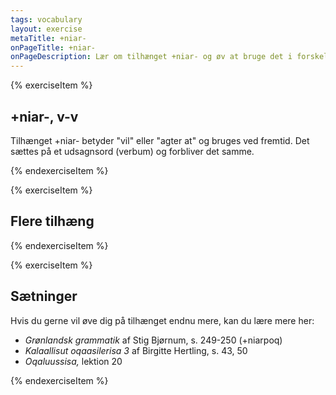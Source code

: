 ```yaml
---
tags: vocabulary
layout: exercise
metaTitle: +niar-
onPageTitle: +niar-
onPageDescription: Lær om tilhænget +niar- og øv at bruge det i forskellige sammenhænge
---
```


{% exerciseItem %}

## +niar-, v-v

Tilhænget +niar- betyder "vil" eller "agter at" og bruges ved fremtid. Det sættes på et udsagnsord (verbum) og forbliver det samme.

<textarea-input data-label="Prøv at sætte +niar- på så mange intransitive ord som du kan komme i tanke om, og bøj ordene i de forskellige personendelser (fx: aniniarpunga, aniniarputit, aniniarpoq osv.)"></textarea-input>
<textarea-input data-label="Prøv at sætte +niar- på så mange transitive ord som du kan komme i tanke om, og bøj ordene i de forskellige personendelser (fx: takuniarpara, takuniarpakkit, takuniarpaa osv.)"></textarea-input>
<textarea-input data-label="Prøv at sætte +niar- på de samme ord som ovenfor, og bøj ordene i de måder du har lært indtil nu (fx: aniniarlunga, takuniaraa, iserniarpit? osv.)"></textarea-input>
<feedback-message data-content="Jo flere ord du kan finde på, jo nemmere vil det blive at genkende tilhænget i forskellige sammenhænge."></feedback-message>
{% endexerciseItem %}

{% exerciseItem %}

## Flere tilhæng

<textarea-input data-label="Prøv at sætte +niar- sammen med flere tilhæng du kender. (Fx: aninianngilanga; pisiniarfik)"></textarea-input>
{% endexerciseItem %}

{% exerciseItem %}

## Sætninger

<textarea-input data-label="Lav forskellige sætninger, hvor du bruger +niar-"></textarea-input>

Hvis du gerne vil øve dig på tilhænget endnu mere, kan du lære mere her:

- _Grønlandsk grammatik_ af Stig Bjørnum, s. 249-250 (+niarpoq)
- _Kalaallisut oqaasilerisa 3_ af Birgitte Hertling, s. 43, 50
- _Oqaluussisa,_ lektion 20

<feedback-message data-content="Godt klaret! Du har nu lært tilhænget +niar- i mange forskellige sammenhænge. Du kan sende øvelsen her til mig, hvis du gerne vil have feedback, ved at klikke på 'Send til læreren' på næste side."></feedback-message>
{% endexerciseItem %}
